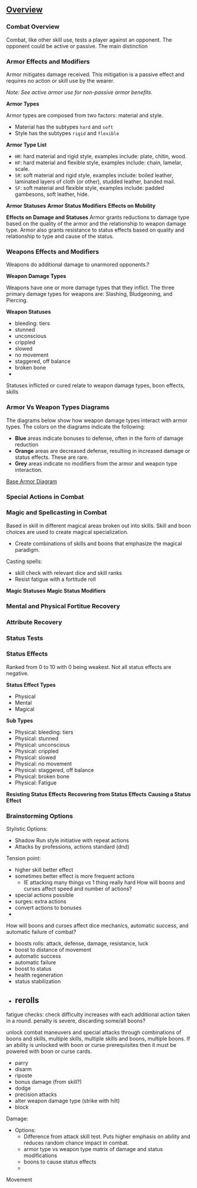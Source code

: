 ## [Overview](https://github.com/Kibrael/RPG/blob/master/python/overview.md)
### Combat Overview
Combat, like other skill use, tests a player against an opponent. The opponent could be active or passive. The main distinction


### Armor Effects and Modifiers
Armor mitigates damage received. This mitigation is a passive effect and requires no action or skill use by the wearer. 

*Note: See active armor use for non-passive armor benefits.*


**Armor Types**

Armor types are composed from two factors: material and style.
- Material has the subtypes `hard` and `soft`
- Style has the subtypes `rigid` and `flexible`

**Armor Type List**
- `HR`: hard material and rigid style, examples include: plate, chitin, wood.
- `HF`: hard material and flexible style, examples include: chain, lamelar, scale.
- `SR`: soft material and rigid style, examples include: boiled leather, laminated layers of cloth (or other), studded leather, banded mail.
- `SF`: soft material and flexible style, examples include: padded gambesons, soft leather, hide.

**Armor Statuses**
**Armor Status Modifiers**
**Effects on Mobility**

**Effects on Damage and Statuses**
Armor grants reductions to damage type based on the quality of the armor and the relationship to weapon damage type.
Armor also grants resistance to status effects based on quality and relationship to type and cause of the status.

### Weapons Effects and Modifiers

Weapons do additional damage to unarmored opponents.?
  
**Weapon Damage Types**

Weapons have one or more damage types that they inflict. 
The three primary damage types for weapons are: Slashing, Bludgeoning, and Piercing. 

**Weapon Statuses**
- bleeding: tiers
- stunned
- unconscious
- crippled
- slowed
- no movement
- staggered, off balance
- broken bone
- 

Statuses inflicted or cured relate to weapon damage types, boon effects, skills

### Armor Vs Weapon Types Diagrams
The diagrams below show how weapon damage types interact with armor types. The colors on the diagrams indicate the following:
- **Blue** areas indicate bonuses to defense, often in the form of damage reduction
- **Orange** areas are decreased defense, resulting in increased damage or status effects. These are rare.
- **Grey** areas indicate no modifiers from the armor and weapon type interaction.

[Base Armor Diagram](URL)

### Special Actions in Combat

### Magic and Spellcasting in Combat
Based in skill in different magical areas broken out into skills.
Skill and boon choices are used to create magical specialization.
- Create combinations of skills and boons that emphasize the magical paradigm.
    
Casting spells:
- skill check with relevant dice and skill ranks
- Resist fatigue with a fortitude roll

**Magic Statuses**
**Magic Status Modifiers**

### Mental and Physical Fortitue Recovery

### Attribute Recovery

### Status Tests



### Status Effects
Ranked from 0 to 10 with 0 being weakest.
Not all status effects are negative.

**Status Effect Types**
- Physical
- Mental
- Magical

**Sub Types**
- Physical: bleeding: tiers
- Physical: stunned
- Physical: unconscious
- Physical: crippled
- Physical: slowed
- Physical: no movement
- Physical: staggered, off balance
- Physical: broken bone
- Physical: Fatigue 

**Resisting Status Effects**
**Recovering from Status Effects**
**Causing a Status Effect**

### Brainstorming Options
Stylistic Options:
- Shadow Run style initiative with repeat actions
- Attacks by professions, actions standard (dnd)

Tension point:
- higher skill better effect
- sometimes better effect is more frequent actions
    - IE attacking many things vs 1 thing really hard
How will boons and curses affect speed and number of actions?
- special actions possible
- surges: extra actions
- convert actions to bonuses
- 
How will boons and curses affect dice mechanics, automatic success, and automatic failure of combat?
- boosts rolls: attack, defense, damage, resistance, luck
- boost to distance of movement
- automatic success
- automatic failure
- boost to status
- health regeneration
- status stabilization
- rerolls
    - 
fatigue checks: check difficulty increases with each additional action taken in a round. penalty is severe, discarding some/all boons?

unlock combat maneuvers and special attacks through combinations of boons and skills, multiple skills, multiple skills and boons, multiple boons. If an ability is unlocked with 
boon or curse prerequisites then it must be powered with boon or curse cards. 
- parry
- disarm
- riposte
- bonus damage (from skill?)
- dodge
- precision attacks
- alter weapon damage type (strike with hilt)
- block


Damage: 
- Options: 
    - Difference from attack skill test. Puts higher emphasis on ability and reduces random chance impact in combat.
    - armor type vs weapon type matrix of damage and status modifications
    - boons to cause status effects
    - 
    
Movement  
